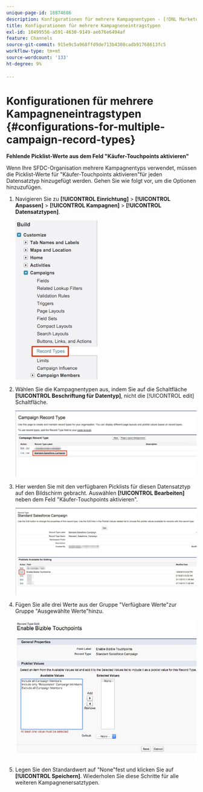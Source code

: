 ```yaml
---
unique-page-id: 18874686
description: Konfigurationen für mehrere Kampagnentypen - [!DNL Marketo Measure]
title: Konfigurationen für mehrere Kampagneneintragstypen
exl-id: 10499556-a591-4630-9149-ae676e6494af
feature: Channels
source-git-commit: 915e9c5a968ffd9de713b4308cadb91768613fc5
workflow-type: tm+mt
source-wordcount: '133'
ht-degree: 9%

---
```


# Konfigurationen für mehrere Kampagneneintragstypen {#configurations-for-multiple-campaign-record-types}

**Fehlende Picklist-Werte aus dem Feld &quot;Käufer-Touchpoints aktivieren&quot;**

Wenn Ihre SFDC-Organisation mehrere Kampagnentyps verwendet, müssen die Picklist-Werte für &quot;Käufer-Touchpoints aktivieren&quot;für jeden Datensatztyp hinzugefügt werden. Gehen Sie wie folgt vor, um die Optionen hinzuzufügen.

1. Navigieren Sie zu **[!UICONTROL Einrichtung]** > **[!UICONTROL Anpassen]** > **[!UICONTROL Kampagnen]** > **[!UICONTROL Datensatztypen]**.

   ![](assets/1.jpg)

1. Wählen Sie die Kampagnentypen aus, indem Sie auf die Schaltfläche **[!UICONTROL Beschriftung für Datentyp]**, nicht die [!UICONTROL edit] Schaltfläche.

   ![](assets/2.jpg)

1. Hier werden Sie mit den verfügbaren Picklists für diesen Datensatztyp auf den Bildschirm gebracht. Auswählen **[!UICONTROL Bearbeiten]** neben dem Feld &quot;Käufer-Touchpoints aktivieren&quot;.

   ![](assets/3.jpg)

1. Fügen Sie alle drei Werte aus der Gruppe &quot;Verfügbare Werte&quot;zur Gruppe &quot;Ausgewählte Werte&quot;hinzu.

   ![](assets/4.jpg)

1. Legen Sie den Standardwert auf &quot;None&quot;fest und klicken Sie auf **[!UICONTROL Speichern]**. Wiederholen Sie diese Schritte für alle weiteren Kampagnenersatztypen.
